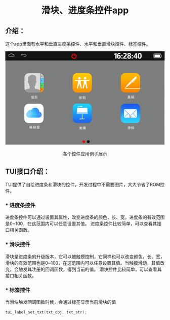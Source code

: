 <h1 align="center"> 滑块、进度条控件app </h1>

## 介绍：
这个app里面有水平和垂直进度条控件、水平和垂直滑块控件、标签控件。

<p align="center">
<img src="https://github.com/TUISYS/image/raw/main/bar.gif">
</p>
<p align="center">
各个控件应用例子展示
</p>

## TUI接口介绍：
TUI提供了自绘进度条和滑块的控件，开发过程中不需要图片，大大节省了ROM控件。

### * 进度条控件
进度条控件可以通过设置其属性，改变进度条的颜色，长、宽，进度条的有效范围是0~100，在这范围内可以任意设置其值。
进度条控件比较简单，可以查看其接口相关函数。

### * 滑块控件
滑块是进度条的升级版本，它可以被触摸控制，它同样也可以改变颜色，长、宽，滑块的有效范围也是0~100，在这范围内可以任意设置其值。当触摸滑动，其值改变，会触发其注册的回调函数，得到当前的值。
滑块控件比较简单，可以查看其接口相关函数。

### * 标签控件
当滑块触发回调函数时候，会通过标签显示当前滑块的值
``` c
tui_label_set_txt(txt_obj, txt_str);
```


